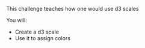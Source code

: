 This challenge teaches how one would use d3 scales

You will:
* Create a d3 scale
* Use it to assign colors

